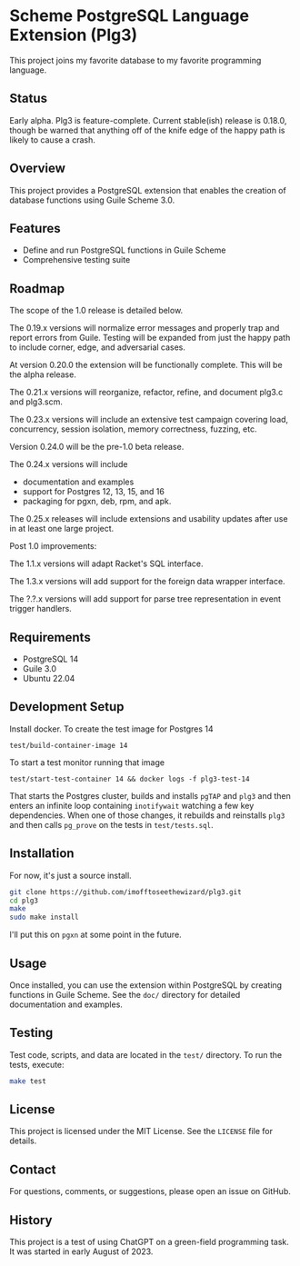 # Scheme PostgreSQL Language Extension (Plg3)

This project joins my favorite database to my favorite programming
language.

## Status

Early alpha. Plg3 is feature-complete. Current stable(ish) release
is 0.18.0, though be warned that anything off of the knife edge of the
happy path is likely to cause a crash.

## Overview

This project provides a PostgreSQL extension that enables the creation
of database functions using Guile Scheme 3.0.

## Features

- Define and run PostgreSQL functions in Guile Scheme
- Comprehensive testing suite

## Roadmap

The scope of the 1.0 release is detailed below.

The 0.19.x versions will normalize error messages and properly trap
and report errors from Guile. Testing will be expanded from just the
happy path to include corner, edge, and adversarial cases.

At version 0.20.0 the extension will be functionally complete. This
will be the alpha release.

The 0.21.x versions will reorganize, refactor, refine, and document
plg3.c and plg3.scm.

The 0.23.x versions will include an extensive test campaign covering
load, concurrency, session isolation, memory correctness, fuzzing,
etc.

Version 0.24.0 will be the pre-1.0 beta release.

The 0.24.x versions will include

- documentation and examples
- support for Postgres 12, 13, 15, and 16
- packaging for pgxn, deb, rpm, and apk.

The 0.25.x releases will include extensions and usability updates
after use in at least one large project.

Post 1.0 improvements:

The 1.1.x versions will adapt Racket's SQL interface.

The 1.3.x versions will add support for the foreign data wrapper
interface.

The ?.?.x versions will add support for parse tree representation
in event trigger handlers.

## Requirements

- PostgreSQL 14
- Guile 3.0
- Ubuntu 22.04

## Development Setup

Install docker.  To create the test image for Postgres 14

    test/build-container-image 14

To start a test monitor running that image

    test/start-test-container 14 && docker logs -f plg3-test-14

That starts the Postgres cluster, builds and installs `pgTAP`
and `plg3` and then enters an infinite loop containing
`inotifywait` watching a few key dependencies. When one of those
changes, it rebuilds and reinstalls `plg3` and then calls
`pg_prove` on the tests in `test/tests.sql`.

## Installation

For now, it's just a source install.

```bash
git clone https://github.com/imofftoseethewizard/plg3.git
cd plg3
make
sudo make install
```

I'll put this on `pgxn` at some point in the future.

## Usage

Once installed, you can use the extension within PostgreSQL by
creating functions in Guile Scheme. See the `doc/` directory for
detailed documentation and examples.

## Testing

Test code, scripts, and data are located in the `test/` directory. To
run the tests, execute:

```bash
make test
```

## License

This project is licensed under the MIT License. See the `LICENSE` file for details.

## Contact

For questions, comments, or suggestions, please open an issue on GitHub.

## History

This project is a test of using ChatGPT on a green-field programming
task. It was started in early August of 2023.
